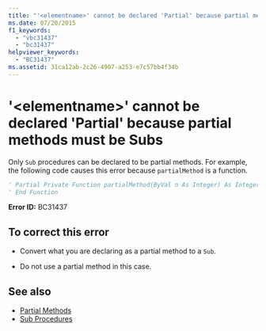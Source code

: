 ```yaml
---
title: "'<elementname>' cannot be declared 'Partial' because partial methods must be Subs"
ms.date: 07/20/2015
f1_keywords: 
  - "vbc31437"
  - "bc31437"
helpviewer_keywords: 
  - "BC31437"
ms.assetid: 31ca12ab-2c26-4907-a253-e7c57bb4f34b
---
```

# '\<elementname>' cannot be declared 'Partial' because partial methods must be Subs
Only `Sub` procedures can be declared to be partial methods. For example, the following code causes this error because `partialMethod` is a function.  
  
```vb  
' Partial Private Function partialMethod(ByVal n As Integer) As Integer  
' End Function  
```  
  
 **Error ID:** BC31437  
  
## To correct this error  
  
- Convert what you are declaring as a partial method to a `Sub`.  
  
- Do not use a partial method in this case.  
  
## See also

- [Partial Methods](../programming-guide/language-features/procedures/partial-methods.md)
- [Sub Procedures](../programming-guide/language-features/procedures/sub-procedures.md)
